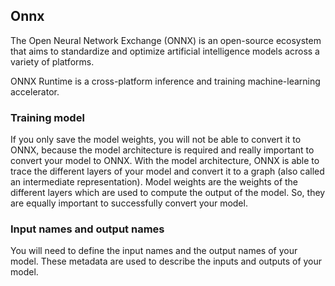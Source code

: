 
## Onnx

The Open Neural Network Exchange (ONNX) is an open-source ecosystem that aims to standardize and optimize artificial intelligence models across a variety of platforms.

ONNX Runtime is a cross-platform inference and training machine-learning accelerator. 


### Training model
If you only save the model weights, you will not be able to convert it to ONNX, because the model architecture is required and really important to convert your model to ONNX. With the model architecture, ONNX is able to trace the different layers of your model and convert it to a graph (also called an intermediate representation). Model weights are the weights of the different layers which are used to compute the output of the model. So, they are equally important to successfully convert your model.


### Input names and output names
You will need to define the input names and the output names of your model. These metadata are used to describe the inputs and outputs of your model.
